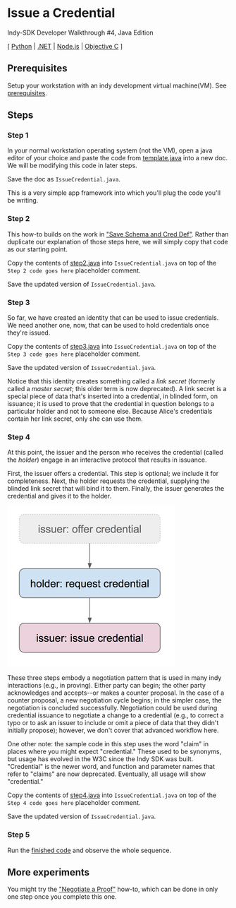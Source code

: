 # Issue a Credential
Indy-SDK Developer Walkthrough #4, Java Edition

[ [Python](../../not-yet-written.md) | [.NET](../../not-yet-written.md) | [Node.js](../../not-yet-written.md) | [Objective C](../../not-yet-written.md) ]


## Prerequisites

Setup your workstation with an indy development virtual machine(VM). See [prerequisites](../../prerequisites).


## Steps

### Step 1

In your normal workstation operating system (not the VM), open a java editor of your
choice and paste the code from [template.java](template.java)
into a new doc. We will be modifying this code in later steps.

Save the doc as `IssueCredential.java`.

This is a very simple app framework into which you'll plug the code
you'll be writing.

### Step 2

This how-to builds on the work in ["Save Schema and Cred Def"](../save-schema-and-cred-def/../not-yet-written.md).
Rather than duplicate our explanation of those steps here, we will simply
copy that code as our starting point.

Copy the contents of [step2.java](step2.java) into
`IssueCredential.java` on top of the `Step 2 code goes here` placeholder comment.

Save the updated version of `IssueCredential.java`.

### Step 3

So far, we have created an identity that can be used to issue credentials.
We need another one, now, that can be used to hold credentials once they're issued.

Copy the contents of [step3.java](step3.java) into
`IssueCredential.java` on top of the `Step 3 code goes here` placeholder comment.

Save the updated version of `IssueCredential.java`.

Notice that this identity creates something called a *link secret* (formerly
called a *master secret*; this older term is now deprecated).
A link secret is a special piece of data that's inserted into
a credential, in blinded form, on issuance; it is used to prove that the
credential in question belongs to a particular holder and not to someone
else. Because Alice's credentials contain her link secret, only she can
use them.

### Step 4

At this point, the issuer and the person who receives the credential
(called the *holder*) engage in an interactive protocol that results
in issuance.

First, the issuer offers a credential. This step is optional; we include
it for completeness. Next, the holder requests the credential, supplying
the blinded link secret that will bind it to them. Finally, the issuer
generates the credential and gives it to the holder.

![3-phase negotiation on issuance](../3-phase-negotiation.png)

These three steps embody a negotiation pattern that is used in many
indy interactions (e.g., in proving). Either party can begin; the other
party acknowledges and accepts--or makes a counter proposal. In the case
of a counter proposal, a new negotiation cycle begins; in the simpler
case, the negotiation is concluded successfully. Negotiation could be used
during credential issuance to negotiate a change to a credential (e.g.,
to correct a typo or to ask an issuer to include or omit a piece of data
that they didn't initially propose); however, we don't cover that
advanced workflow here.

One other note: the sample code in this step uses the word "claim" in
places where you might expect "credential." These used to be synonyms,
but usage has evolved in the W3C since the Indy SDK was built. "Credential"
is the newer word, and function and parameter names that refer to "claims"
are now deprecated. Eventually, all usage will show "credential."

Copy the contents of [step4.java](step4.java) into
`IssueCredential.java` on top of the `Step 4 code goes here` placeholder comment.

Save the updated version of `IssueCredential.java`.

### Step 5

Run the [finished code](IssueCredential.java) and observe the whole sequence.

## More experiments

You might try the ["Negotiate a Proof"](../../negotiate-proof/../not-yet-written.md)
how-to, which can be done in only one step once you complete this one.
